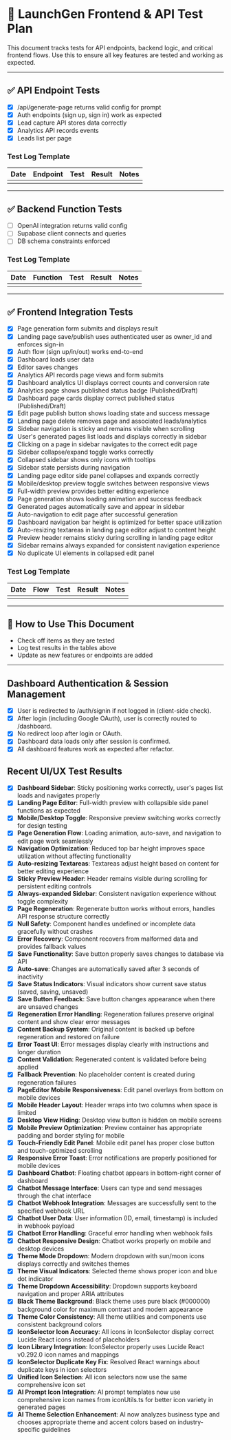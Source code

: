 # 🧪 LaunchGen Frontend & API Test Plan

This document tracks tests for API endpoints, backend logic, and critical frontend flows. Use this to ensure all key features are tested and working as expected.

---

## ✅ API Endpoint Tests
- [x] /api/generate-page returns valid config for prompt
- [x] Auth endpoints (sign up, sign in) work as expected
- [x] Lead capture API stores data correctly
- [x] Analytics API records events
- [x] Leads list per page

### Test Log Template
| Date | Endpoint | Test | Result | Notes |
|------|----------|------|--------|-------|
|      |          |      |        |       |

---

## ✅ Backend Function Tests
- [ ] OpenAI integration returns valid config
- [ ] Supabase client connects and queries
- [ ] DB schema constraints enforced

### Test Log Template
| Date | Function | Test | Result | Notes |
|------|----------|------|--------|-------|
|      |          |      |        |       |

---

## ✅ Frontend Integration Tests
- [x] Page generation form submits and displays result
- [x] Landing page save/publish uses authenticated user as owner_id and enforces sign-in
- [x] Auth flow (sign up/in/out) works end-to-end
- [x] Dashboard loads user data
- [x] Editor saves changes
- [x] Analytics API records page views and form submits
- [x] Dashboard analytics UI displays correct counts and conversion rate
- [x] Analytics page shows published status badge (Published/Draft)
- [x] Dashboard page cards display correct published status (Published/Draft)
- [x] Edit page publish button shows loading state and success message
- [x] Landing page delete removes page and associated leads/analytics
- [x] Sidebar navigation is sticky and remains visible when scrolling
- [x] User's generated pages list loads and displays correctly in sidebar
- [x] Clicking on a page in sidebar navigates to the correct edit page
- [x] Sidebar collapse/expand toggle works correctly
- [x] Collapsed sidebar shows only icons with tooltips
- [x] Sidebar state persists during navigation
- [x] Landing page editor side panel collapses and expands correctly
- [x] Mobile/desktop preview toggle switches between responsive views
- [x] Full-width preview provides better editing experience
- [x] Page generation shows loading animation and success feedback
- [x] Generated pages automatically save and appear in sidebar
- [x] Auto-navigation to edit page after successful generation
- [x] Dashboard navigation bar height is optimized for better space utilization
- [x] Auto-resizing textareas in landing page editor adjust to content height
- [x] Preview header remains sticky during scrolling in landing page editor
- [x] Sidebar remains always expanded for consistent navigation experience
- [x] No duplicate UI elements in collapsed edit panel

### Test Log Template
| Date | Flow | Test | Result | Notes |
|------|------|------|--------|-------|
|      |      |      |        |       |

---

## 🔄 How to Use This Document
- Check off items as they are tested
- Log test results in the tables above
- Update as new features or endpoints are added

---

## Dashboard Authentication & Session Management
- [x] User is redirected to /auth/signin if not logged in (client-side check).
- [x] After login (including Google OAuth), user is correctly routed to /dashboard.
- [x] No redirect loop after login or OAuth.
- [x] Dashboard data loads only after session is confirmed.
- [x] All dashboard features work as expected after refactor.

## Recent UI/UX Test Results
- [x] **Dashboard Sidebar**: Sticky positioning works correctly, user's pages list loads and navigates properly
- [x] **Landing Page Editor**: Full-width preview with collapsible side panel functions as expected
- [x] **Mobile/Desktop Toggle**: Responsive preview switching works correctly for design testing
- [x] **Page Generation Flow**: Loading animation, auto-save, and navigation to edit page work seamlessly
- [x] **Navigation Optimization**: Reduced top bar height improves space utilization without affecting functionality
- [x] **Auto-resizing Textareas**: Textareas adjust height based on content for better editing experience
- [x] **Sticky Preview Header**: Header remains visible during scrolling for persistent editing controls
- [x] **Always-expanded Sidebar**: Consistent navigation experience without toggle complexity
- [x] **Page Regeneration**: Regenerate button works without errors, handles API response structure correctly
- [x] **Null Safety**: Component handles undefined or incomplete data gracefully without crashes
- [x] **Error Recovery**: Component recovers from malformed data and provides fallback values
- [x] **Save Functionality**: Save button properly saves changes to database via API
- [x] **Auto-save**: Changes are automatically saved after 3 seconds of inactivity
- [x] **Save Status Indicators**: Visual indicators show current save status (saved, saving, unsaved)
- [x] **Save Button Feedback**: Save button changes appearance when there are unsaved changes
- [x] **Regeneration Error Handling**: Regeneration failures preserve original content and show clear error messages
- [x] **Content Backup System**: Original content is backed up before regeneration and restored on failure
- [x] **Error Toast UI**: Error messages display clearly with instructions and longer duration
- [x] **Content Validation**: Regenerated content is validated before being applied
- [x] **Fallback Prevention**: No placeholder content is created during regeneration failures
- [x] **PageEditor Mobile Responsiveness**: Edit panel overlays from bottom on mobile devices
- [x] **Mobile Header Layout**: Header wraps into two columns when space is limited
- [x] **Desktop View Hiding**: Desktop view button is hidden on mobile screens
- [x] **Mobile Preview Optimization**: Preview container has appropriate padding and border styling for mobile
- [x] **Touch-Friendly Edit Panel**: Mobile edit panel has proper close button and touch-optimized scrolling
- [x] **Responsive Error Toast**: Error notifications are properly positioned for mobile devices
- [x] **Dashboard Chatbot**: Floating chatbot appears in bottom-right corner of dashboard
- [x] **Chatbot Message Interface**: Users can type and send messages through the chat interface
- [x] **Chatbot Webhook Integration**: Messages are successfully sent to the specified webhook URL
- [x] **Chatbot User Data**: User information (ID, email, timestamp) is included in webhook payload
- [x] **Chatbot Error Handling**: Graceful error handling when webhook fails
- [x] **Chatbot Responsive Design**: Chatbot works properly on mobile and desktop devices
- [x] **Theme Mode Dropdown**: Modern dropdown with sun/moon icons displays correctly and switches themes
- [x] **Theme Visual Indicators**: Selected theme shows proper icon and blue dot indicator
- [x] **Theme Dropdown Accessibility**: Dropdown supports keyboard navigation and proper ARIA attributes
- [x] **Black Theme Background**: Black theme uses pure black (#000000) background color for maximum contrast and modern appearance
- [x] **Theme Color Consistency**: All theme utilities and components use consistent background colors
- [x] **IconSelector Icon Accuracy**: All icons in IconSelector display correct Lucide React icons instead of placeholders
- [x] **Icon Library Integration**: IconSelector properly uses Lucide React v0.292.0 icon names and mappings
- [x] **IconSelector Duplicate Key Fix**: Resolved React warnings about duplicate keys in icon selectors
- [x] **Unified Icon Selection**: All icon selectors now use the same comprehensive icon set
- [x] **AI Prompt Icon Integration**: AI prompt templates now use comprehensive icon names from iconUtils.ts for better icon variety in generated pages
- [x] **AI Theme Selection Enhancement**: AI now analyzes business type and chooses appropriate theme and accent colors based on industry-specific guidelines 